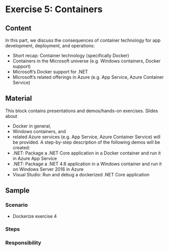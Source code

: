 # Exercise 5: Containers

## Content

In this part, we discuss the consequences of container technology for app development, deployment, and operations:
* Short recap: Container technology (specifically Docker)
* Containers in the Microsoft universe (e.g. Windows containers, Docker support)
* Microsoft’s Docker support for .NET
* Microsoft’s related offerings in Azure (e.g. App Service, Azure Container Service)

## Material

This block contains presentations and demos/hands-on exercises. Slides about
* Docker in general,
* Windows containers, and
* related Azure services (e.g. App Service, Azure Container Service)
will be provided. A step-by-step description of the following demos will be created:
* .NET: Package a .NET Core application in a Docker container and run it in Azure App Service
* .NET: Package a .NET 4.6 application in a Windows container and run it on Windows Server 2016 in Azure
* Visual Studio: Run and debug a dockerized .NET Core application

## Sample
### Scenario
* Dockerize exercise 4

### Steps

### Responsibility
